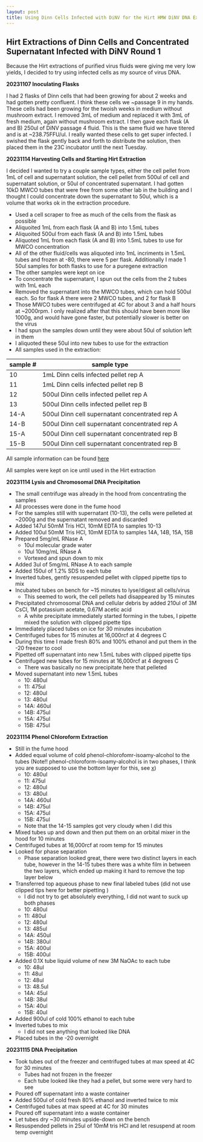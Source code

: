 ```yaml
---
layout: post
title: Using Dinn Cells Infected with DiNV for the Hirt HMW DiNV DNA Extraction 
--- 
```


## Hirt Extractions of Dinn Cells and Concentrated Supernatant Infected with DiNV Round 1 

Because the Hirt extractions of purified virus fluids were giving me very low yields, I decided to try using infected cells as my source of virus DNA. 

**20231107 Inoculating Flasks**

I had 2 flasks of Dinn cells that had been growing for about 2 weeks and had gotten pretty confluent. I think these cells we ~passage 9 in my hands. These cells had been growing for the twoish weeks in medium without mushroom extract. I removed 3mL of medium and replaced it with 3mL of fresh medium, again without mushroom extract. I then gave each flask (A and B) 250ul of DiNV passage 4 fluid. This is the same fluid we have titered and is at ~238.75FFU/ul. I really wanted these cells to get super infected. I swished the flask gently back and forth to distribute the solution, then placed them in the 23C incubator until the next Tuesday. 

**20231114 Harvesting Cells and Starting Hirt Extraction**

I decided I wanted to try a couple sample types, either the cell pellet from 1mL of cell and supernatant solution, the cell pellet from 500ul of cell and supernatant solution, or 50ul of concentrated supernatant. I had gotten 10kD MWCO tubes that were free from some other lab in the building and I thought I could concentrate down the supernatant to 50ul, which is a volume that works ok in the extraction procedure. 

- Used a cell scraper to free as much of the cells from the flask as possible 
- Aliquoited 1mL from each flask (A and B) into 1.5mL tubes
- Aliquoited 500ul from each flask (A and B) into 1.5mL tubes 
- Aliquoted 1mL from each flask (A and B) into 1.5mL tubes to use for MWCO concentration 
- All of the other fluid/cells was aliquoted into 1mL incriments in 1.5mL tubes and frozen at -80, there were 5 per flask. Additionally I made 1 50ul samples for both flasks to use for a puregene extraction 
- The other samples were kept on ice 
- To concentrate the supernatant, I spun out the cells from the 2 tubes with 1mL each
- Removed the supernatant into the MWCO tubes, which can hold 500ul each. So for flask A there were 2 MWCO tubes, and 2 for flask B 
- Those MWCO tubes were centrifuged at 4C for about 3 and a half hours at ~2000rpm. I only realized after that this should have been more like 1000g, and would have gone faster, but potentially slower is better on the virus
- I had spun the samples down until they were about 50ul of solution left in them 
- I aliquoted these 50ul into new tubes to use for the extraction 
- All samples used in the extraction:

| sample # | sample type                                    |
|----------|------------------------------------------------|
| 10       | 1mL Dinn cells infected pellet rep A           |
| 11       | 1mL Dinn cells infected pellet rep B           |
| 12       | 500ul Dinn cells infected pellet rep A         |
| 13       | 500ul Dinn cells infected pellet rep B         |
| 14-A     | 500ul Dinn cell supernatant concentrated rep A |
| 14-B     | 500ul Dinn cell supernatant concentrated rep A |
| 15-A     | 500ul Dinn cell supernatant concentrated rep B |
| 15-B     | 500ul Dinn cell supernatant concentrated rep B |

All sample information can be found [here](https://docs.google.com/spreadsheets/d/19HplN9TvH7pDqtDkWpclmwUZHeBB1PwhQunieT6FHSo/edit#gid=265982522)

All samples were kept on ice until used in the Hirt extraction 

**20231114 Lysis and Chromosomal DNA Precipitation**

- The small centrifuge was already in the hood from concentrating the samples 
- All processes were done in the fume hood
- For the samples still with supernatant (10-13), the cells were pelleted at ~2000g and the supernatant removed and discarded 
- Added 147ul 50mM Tris HCl, 10mM EDTA to samples 10-13
- Added 100ul 50mM Tris HCl, 10mM EDTA to samples 14A, 14B, 15A, 15B
- Prepared 5mg/mL RNase A
    - 10ul molecular grade water 
    - 10ul 10mg/mL RNase A
    - Vortexed and spun down to mix
- Added 3ul of 5mg/mL RNase A to each sample
- Added 150ul of 1.2% SDS to each tube
- Inverted tubes, gently resuspended pellet with clipped pipette tips to mix 
- Incubated tubes on bench for ~15 minutes to lyse/digest all cells/virus
    - This seemed to work, the cell pellets had disappeared by 15 minutes
- Precipitated chromosomal DNA and cellular debris by added 210ul of 3M CsCl, 1M potassium acetate, 0.67M acetic acid
  - A white precipitate immediately started forming in the tubes, I pipette mixed the solution with clipped pipette tips
- Immediately placed tubes on ice for 30 minutes incubation 
- Centrifuged tubes for 15 minutes at 16,000rcf at 4 degrees C
- During this time I made fresh 80% and 100% ethanol and put them in the -20 freezer to cool
- Pipetted off supernatant into new 1.5mL tubes with clipped pipette tips
- Centrifuged new tubes for 15 minutes at 16,000rcf at 4 degrees C
  - There was basically no new precipitate here that pelleted
- Moved supernatant into new 1.5mL tubes 
    - 10: 480ul
    - 11: 475ul
    - 12: 480ul
    - 13: 480ul
    - 14A: 460ul
    - 14B: 475ul
    - 15A: 475ul
    - 15B: 475ul

**20231114 Phenol Chloroform Extraction**

- Still in the fume hood
- Added equal volume of cold phenol-chlorofomr-isoamy-alcohol to the tubes (Note!! phenol-chloroform-isoamy-alcohol is in two phases, I think you are supposed to use the bottom layer for this, see [x](https://hermanlab.unl.edu/protocols/phenolppt.html))
    - 10: 480ul
    - 11: 475ul
    - 12: 480ul
    - 13: 480ul
    - 14A: 460ul
    - 14B: 475ul
    - 15A: 475ul
    - 15B: 475ul
    - Note that the 14-15 samples got very cloudy when I did this
- Mixed tubes up and down and then put them on an orbital mixer in the hood for 10 minutes
- Centrifuged tubes at 16,000rcf at room temp for 15 minutes
- Looked for phase separation
  - Phase separation looked great, there were two distinct layers in each tube, however in the 14-15 tubes there was a white film in between the two layers, which ended up making it hard to remove the top layer below
- Transferred top aqueous phase to new final labeled tubes (did not use clipped tips here for better pipetting )
    - I did not try to get absolutely everything, I did not want to suck up both phases
    - 10: 480ul
    - 11: 480ul
    - 12: 480ul
    - 13: 485ul
    - 14A: 450ul
    - 14B: 380ul 
    - 15A: 400ul 
    - 15B: 400ul 
- Added 0.1X tube liquid volume of new 3M NaOAc to each tube
    - 10: 48ul
    - 11: 48ul
    - 12: 48ul 
    - 13: 48.5ul
    - 14A: 45ul
    - 14B: 38ul 
    - 15A: 40ul 
    - 15B: 40ul 
- Added 900ul of cold 100% ethanol to each tube
- Inverted tubes to mix
    - I did not see anything that looked like DNA
- Placed tubes in the -20 overnight

**20231115 DNA Precipitation**

- Took tubes out of the freezer and centrifuged tubes at max speed at 4C for 30 minutes
  - Tubes had not frozen in the freezer
  - Each tube looked like they had a pellet, but some were very hard to see 
- Poured off supernatant into a waste container
- Added 500ul of cold fresh 80% ethanol and inverted twice to mix
- Centrifuged tubes at max speed at 4C for 30 minutes
- Poured off supernatant into a waste container
- Let tubes dry ~30 minutes upside-down on the bench
- Resuspended pellets in 25ul of 10mM tris HCl and let resuspend at room temp overnight 






